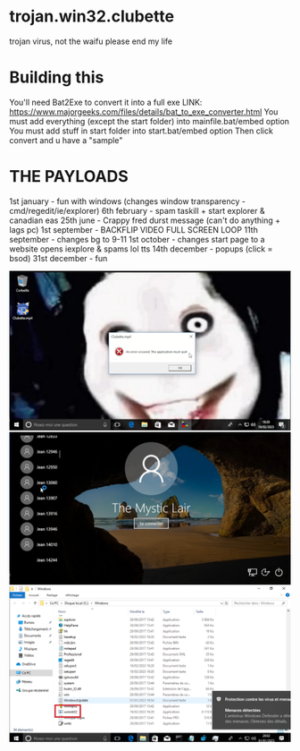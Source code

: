 # trojan.win32.clubette
trojan virus, not the waifu please end my life

# Building this
You'll need Bat2Exe to convert it into a full exe
LINK: https://www.majorgeeks.com/files/details/bat_to_exe_converter.html
You must add everything (except the start folder) into mainfile.bat/embed option
You must add stuff in start folder into start.bat/embed option
Then click convert and u have a "sample"

# THE PAYLOADS
1st january - fun with windows (changes window transparency - cmd/regedit/ie/explorer)
6th february - spam taskill + start explorer & canadian eas
25th june - Crappy fred durst message (can't do anything + lags pc)
1st september - BACKFLIP VIDEO FULL SCREEN LOOP
11th september - changes bg to 9-11
1st october - changes start page to a website opens iexplore & spams lol tts
14th december - popups (click = bsod)
31st december - fun

![image](image-3.png)
![image](image-2.png)
![image](image.png)
